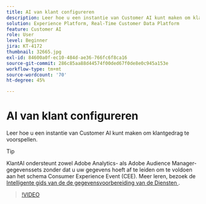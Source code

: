 ```yaml
---
title: AI van klant configureren
description: Leer hoe u een instantie van Customer AI kunt maken om klantgedrag te voorspellen.
solution: Experience Platform, Real-Time Customer Data Platform
feature: Customer AI
role: User
level: Beginner
jira: KT-4172
thumbnail: 32665.jpg
exl-id: 84600a0f-ec10-484d-ae36-766fc6f8ca16
source-git-commit: 286c85aa88d44574f00ded67f0de8e0c945a153e
workflow-type: tm+mt
source-wordcount: '70'
ht-degree: 45%

---
```


# AI van klant configureren

Leer hoe u een instantie van Customer AI kunt maken om klantgedrag te voorspellen.

>[!TIP]
>
>KlantAI ondersteunt zowel Adobe Analytics- als Adobe Audience Manager-gegevenssets zonder dat u uw gegevens hoeft af te leiden om te voldoen aan het schema Consumer Experience Event (CEE). Meer leren, bezoek de [ Intelligente gids van de de gegevensvoorbereiding van de Diensten ](https://experienceleague.adobe.com/docs/experience-platform/intelligent-services/data-preparation.html?lang=nl-NL).

>[!VIDEO](https://video.tv.adobe.com/v/32665?learn=on&enablevpops)
